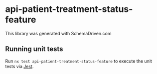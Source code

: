 
# api-patient-treatment-status-feature

This library was generated with SchemaDriven.com

## Running unit tests

Run `nx test api-patient-treatment-status-feature` to execute the unit tests via [Jest](https://jestjs.io).

